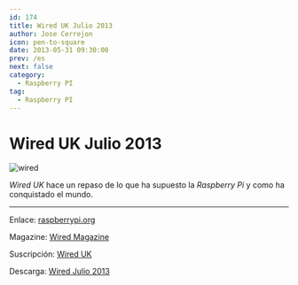 ```yaml
---
id: 174
title: Wired UK Julio 2013
author: Jose Cerrejon
icon: pen-to-square
date: 2013-05-31 09:30:00
prev: /es
next: false
category:
  - Raspberry PI
tag:
  - Raspberry PI
---
```


# Wired UK Julio 2013

![wired](/images/wired_july13.jpg)

*Wired UK* hace un repaso de lo que ha supuesto la *Raspberry Pi* y como ha conquistado el mundo.

- - -
Enlace: [raspberrypi.org](http://www.raspberrypi.org/archives/4103)

Magazine: [Wired Magazine](http://www.wired.co.uk/magazine)

Suscripción: [Wired UK](https://www.circules.com/subscribe/wired-uk/123055)

Descarga: [Wired Julio 2013](http://bitshare.com/files/wthhqmxz/wired-2013-07-jul.xxx.pdf.html)